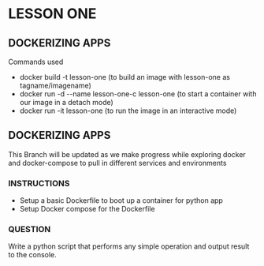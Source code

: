 # LESSON ONE
## DOCKERIZING APPS
Commands used
- docker build -t lesson-one (to build an image with lesson-one as tagname/imagename)
- docker run -d --name lesson-one-c lesson-one (to start a container with our image in a detach mode)
- docker run -it lesson-one (to run the image in an interactive mode)

## DOCKERIZING APPS
This Branch will be updated as we make progress while exploring docker and docker-compose to pull in different services and environments


### INSTRUCTIONS
- Setup a basic Dockerfile to boot up a container for python app
- Setup Docker compose for the Dockerfile 

### QUESTION
Write a python script that performs any simple operation and output result to the console.
